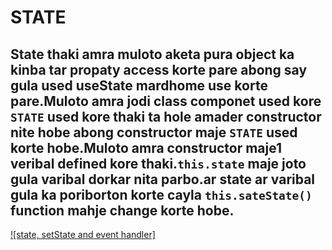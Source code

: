 # STATE

## State thaki amra muloto aketa pura object ka kinba tar propaty access korte pare abong say gula used useState mardhome use korte pare.Muloto amra jodi class componet used kore `STATE` used kore thaki ta hole amader constructor nite hobe abong constructor maje `STATE` used korte hobe.Muloto amra constructor maje1 veribal defined kore thaki.`this.state` maje joto gula varibal dorkar nita parbo.ar state ar varibal gula ka poriborton korte cayla `this.sateState()` function mahje change korte hobe.

[![state, setState and event handler]](https://www.youtube.com/watch?v=9AtJ4dM2xOU&list=PLgH5QX0i9K3rGtitufynBKMy5gAFpa1y8&index=22)

